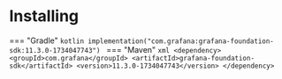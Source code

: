 # Installing

=== "Gradle"
    ```kotlin
    implementation("com.grafana:grafana-foundation-sdk:11.3.0-1734047743")
    ```
=== "Maven"
    ```xml
    <dependency>
        <groupId>com.grafana</groupId>
        <artifactId>grafana-foundation-sdk</artifactId>
        <version>11.3.0-1734047743</version>
    </dependency>
    ```
